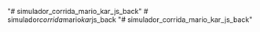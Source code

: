 "# simulador_corrida_mario_kar_js_back" 
#   s i m u l a d o r _ c o r r i d a _ m a r i o _ k a r _ j s _ b a c k  
 "# simulador_corrida_mario_kar_js_back" 
